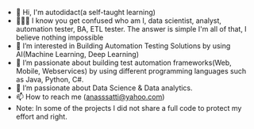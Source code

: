 - 👋 Hi, I'm autodidact(a self-taught learning)
- 👋👋👋 I know you get confused who am I, data scientist, analyst, automation tester, BA, ETL tester. The answer is simple I'm all of that, I believe nothing impossible
- 👀 I’m interested in Building Automation Testing Solutions by using AI(Machine Learning, Deep Learning)
- 🌱 I’m passionate about building test automation frameworks(Web, Mobile, Webservices) by using different programming languages such as Java, Python, C#.
- 🌱 I’m passionate about Data Science & Data analytics.
- 📫 How to reach me (anasssatti@yahoo.com)
- Note: In some of the projects I did not share a full code to protect my effort and right.

<!---
Anassatti/Anassatti is a ✨ special ✨ repository because its `README.md` (this file) appears on your GitHub profile.
You can click the Preview link to take a look at your changes.
--->
